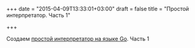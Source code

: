 +++
date = "2015-04-09T13:33:01+03:00"
draft = false
title = "Простой интерпретатор. Часть 1"

+++

<p>Создаем <a href="https://medium.com/felixangell/i-m-currently-working-on-a-larger-project-of-mine-alloy-alloy-is-a-compiled-programming-language-804c1e73226b">простой интерпретатор на языке Go</a>. Часть 1</p>

